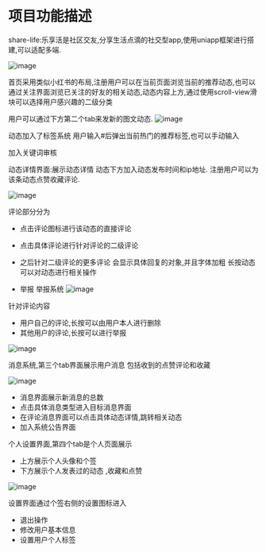 # 项目功能描述
share-life:乐享活是社区交友,分享生活点滴的社交型app,使用uniapp框架进行搭建,可以适配多端.

![image](https://mp-d08e57ac-bfc6-460b-8732-05e71820dffa.cdn.bspapp.com/shareLifeImg/首页布局.jpg)


首页采用类似小红书的布局,注册用户可以在当前页面浏览当前的推荐动态,也可以通过关注界面浏览已关注的好友的相关动态,动态内容上方,通过使用scroll-view滑块可以选择用户感兴趣的二级分类

用户可以通过下方第二个tab来发新的图文动态.
![image](https://mp-d08e57ac-bfc6-460b-8732-05e71820dffa.cdn.bspapp.com/shareLifeImg/发布动态标签.png)


动态加入了标签系统 用户输入#后弹出当前热门的推荐标签,也可以手动输入





加入关键词审核 




动态详情界面:展示动态详情 动态下方加入动态发布时间和ip地址. 
注册用户可以为该条动态点赞收藏评论.

![image](https://mp-d08e57ac-bfc6-460b-8732-05e71820dffa.cdn.bspapp.com/shareLifeImg/嵌套评论.jpg)

评论部分分为 
- 点击评论图标进行该动态的直接评论
- 点击具体评论进行针对评论的二级评论
- 之后针对二级评论的更多评论 会显示具体回复的对象,并且字体加粗
长按动态可以对动态进行相关操作


- 举报
举报系统
![image](https://mp-d08e57ac-bfc6-460b-8732-05e71820dffa.cdn.bspapp.com/shareLifeImg/举报系统.png)

针对评论内容 
- 用户自己的评论,长按可以由用户本人进行删除
- 其他用户的评论,长按可以进行举报

![image](https://mp-d08e57ac-bfc6-460b-8732-05e71820dffa.cdn.bspapp.com/shareLifeImg/消息界面.png)

消息系统,第三个tab界面展示用户消息 包括收到的点赞评论和收藏

![image](https://mp-d08e57ac-bfc6-460b-8732-05e71820dffa.cdn.bspapp.com/shareLifeImg/评论消息界面.png)

- 消息界面展示新消息的总数
- 点击具体消息类型进入目标消息界面 
- 在评论消息界面可以点击具体动态详情,跳转相关动态
- 加入系统公告界面

个人设置界面,第四个tab是个人页面展示
- 上方展示个人头像和个签
- 下方展示个人发表过的动态 ,收藏和点赞

![image](https://mp-d08e57ac-bfc6-460b-8732-05e71820dffa.cdn.bspapp.com/shareLifeImg/个人标签素材.png)

设置界面通过个签右侧的设置图标进入
- 退出操作
- 修改用户基本信息
- 设置用户个人标签

